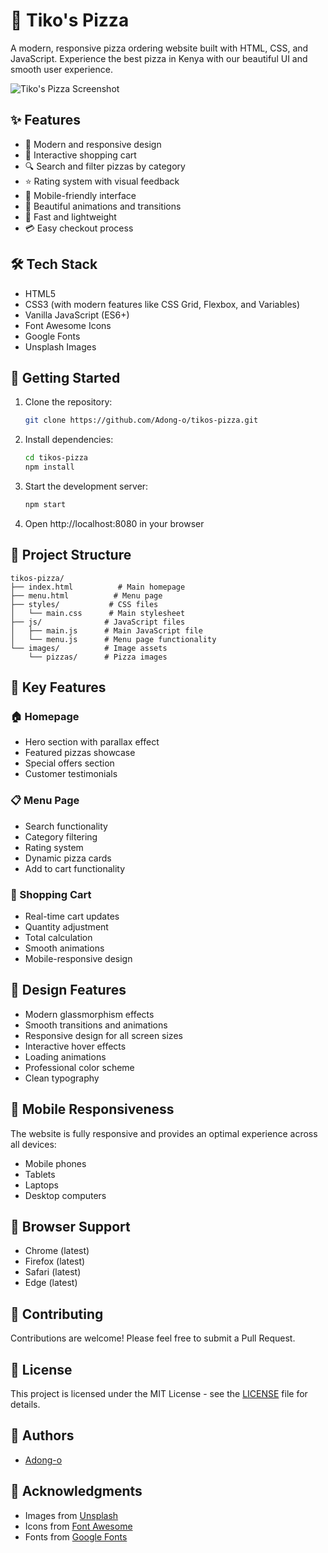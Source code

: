 # 🍕 Tiko's Pizza

A modern, responsive pizza ordering website built with HTML, CSS, and JavaScript. Experience the best pizza in Kenya with our beautiful UI and smooth user experience.

![Tiko's Pizza Screenshot](https://images.unsplash.com/photo-1513104890138-7c749659a591?auto=format&fit=crop&w=1200&q=80)

## ✨ Features

- 🎨 Modern and responsive design
- 🛒 Interactive shopping cart
- 🔍 Search and filter pizzas by category
- ⭐ Rating system with visual feedback
- 📱 Mobile-friendly interface
- 🌟 Beautiful animations and transitions
- 🚀 Fast and lightweight
- 💳 Easy checkout process

## 🛠️ Tech Stack

- HTML5
- CSS3 (with modern features like CSS Grid, Flexbox, and Variables)
- Vanilla JavaScript (ES6+)
- Font Awesome Icons
- Google Fonts
- Unsplash Images

## 🚀 Getting Started

1. Clone the repository:
   ```bash
   git clone https://github.com/Adong-o/tikos-pizza.git
   ```

2. Install dependencies:
   ```bash
   cd tikos-pizza
   npm install
   ```

3. Start the development server:
   ```bash
   npm start
   ```

4. Open http://localhost:8080 in your browser

## 📁 Project Structure

```
tikos-pizza/
├── index.html          # Main homepage
├── menu.html          # Menu page
├── styles/           # CSS files
│   └── main.css      # Main stylesheet
├── js/              # JavaScript files
│   ├── main.js      # Main JavaScript file
│   └── menu.js      # Menu page functionality
└── images/          # Image assets
    └── pizzas/      # Pizza images
```

## 🎯 Key Features

### 🏠 Homepage
- Hero section with parallax effect
- Featured pizzas showcase
- Special offers section
- Customer testimonials

### 📋 Menu Page
- Search functionality
- Category filtering
- Rating system
- Dynamic pizza cards
- Add to cart functionality

### 🛒 Shopping Cart
- Real-time cart updates
- Quantity adjustment
- Total calculation
- Smooth animations
- Mobile-responsive design

## 🎨 Design Features

- Modern glassmorphism effects
- Smooth transitions and animations
- Responsive design for all screen sizes
- Interactive hover effects
- Loading animations
- Professional color scheme
- Clean typography

## 📱 Mobile Responsiveness

The website is fully responsive and provides an optimal experience across all devices:
- Mobile phones
- Tablets
- Laptops
- Desktop computers

## 🔧 Browser Support

- Chrome (latest)
- Firefox (latest)
- Safari (latest)
- Edge (latest)

## 🤝 Contributing

Contributions are welcome! Please feel free to submit a Pull Request.

## 📝 License

This project is licensed under the MIT License - see the [LICENSE](LICENSE) file for details.

## 👥 Authors

- [Adong-o](https://github.com/Adong-o)

## 🙏 Acknowledgments

- Images from [Unsplash](https://unsplash.com)
- Icons from [Font Awesome](https://fontawesome.com)
- Fonts from [Google Fonts](https://fonts.google.com)
